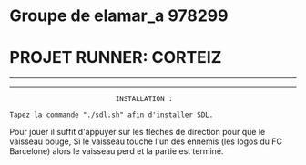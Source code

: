 # Groupe de elamar_a 978299

# PROJET RUNNER: CORTEIZ 


** **
** **

                              INSTALLATION :

```
Tapez la commande "./sdl.sh" afin d'installer SDL.
```

Pour jouer il suffit d'appuyer sur les flèches de direction pour que le vaisseau bouge,
Si le vaisseau touche l'un des ennemis (les logos du FC Barcelone) alors le vaisseau perd et la partie est terminé.

